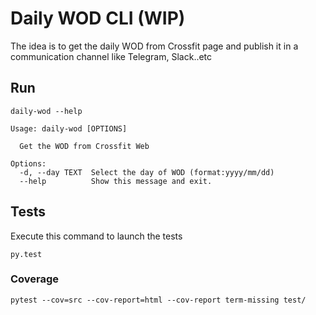 # Daily WOD CLI (WIP)
The idea is to get the daily WOD from Crossfit page and publish it in a communication channel like Telegram, Slack..etc


## Run

```shell
daily-wod --help

Usage: daily-wod [OPTIONS]

  Get the WOD from Crossfit Web

Options:
  -d, --day TEXT  Select the day of WOD (format:yyyy/mm/dd)
  --help          Show this message and exit.
```

## Tests

Execute this command to launch the tests

```shell
py.test
```

### Coverage

```shell
pytest --cov=src --cov-report=html --cov-report term-missing test/
```